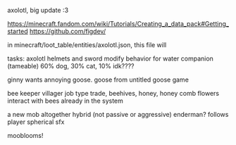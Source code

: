 axolotl, big update :3

https://minecraft.fandom.com/wiki/Tutorials/Creating_a_data_pack#Getting_started
https://github.com/figdev/

in minecraft/loot_table/entities/axolotl.json,
this file will 

tasks:
axolotl helmets and sword
    modify behavior for water companion (tameable)
    60% dog, 30% cat, 10% idk????

ginny wants annoying goose.
    goose from untitled goose game

bee keeper villager
    job type
    trade, beehives, honey, honey comb
    flowers
    interact with bees already in the system

a new mob altogether
    hybrid (not passive or aggressive)
    enderman?
    follows player
    spherical
    sfx

mooblooms!